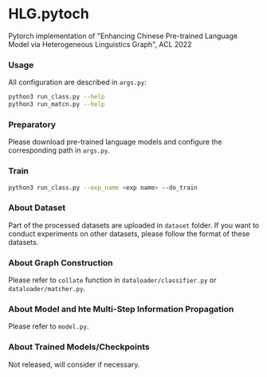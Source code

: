 # HLG.pytoch

Pytorch implementation of "Enhancing Chinese Pre-trained Language Model via Heterogeneous Linguistics Graph", ACL 2022

### Usage

All configuration are described in `args.py`:

```bash
python3 run_class.py --help
python3 run_matcn.py --help
```

### Preparatory

Please download pre-trained language models and configure the corresponding path in `args.py`.

### Train

```bash
python3 run_class.py --exp_name <exp name> --do_train
```

### About Dataset

Part of the processed datasets are uploaded in `dataset` folder. 
If you want to conduct experiments on other datasets, please follow the format of these datasets.

### About Graph Construction

Please refer to `collate` function in `dataloader/classifier.py` or `dataloader/matcher.py`.

### About Model and hte Multi-Step Information Propagation

Please refer to `model.py`.

### About Trained Models/Checkpoints

Not released, will consider if necessary.